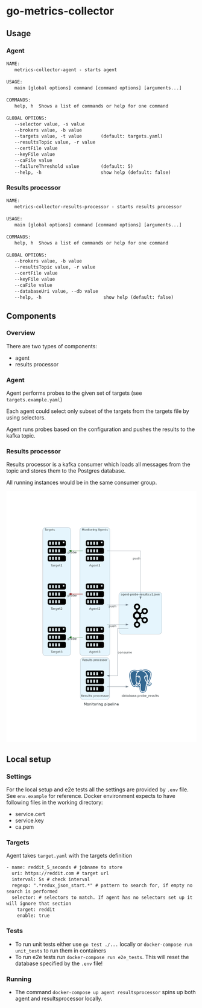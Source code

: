 # go-metrics-collector

## Usage
### Agent
```
NAME:
   metrics-collector-agent - starts agent

USAGE:
   main [global options] command [command options] [arguments...]

COMMANDS:
   help, h  Shows a list of commands or help for one command

GLOBAL OPTIONS:
   --selector value, -s value      
   --brokers value, -b value       
   --targets value, -t value       (default: targets.yaml)
   --resultsTopic value, -r value  
   --certFile value                
   --keyFile value                 
   --caFile value                  
   --failureThreshold value        (default: 5)
   --help, -h                      show help (default: false)
```

### Results processor
```
NAME:
   metrics-collector-results-processor - starts results processor

USAGE:
   main [global options] command [command options] [arguments...]

COMMANDS:
   help, h  Shows a list of commands or help for one command

GLOBAL OPTIONS:
   --brokers value, -b value        
   --resultsTopic value, -r value   
   --certFile value                 
   --keyFile value                  
   --caFile value                   
   --databaseUri value, --db value  
   --help, -h                       show help (default: false)
```

## Components
### Overview
There are two types of components:
- agent
- results processor

### Agent
Agent performs probes to the given set of targets (see `targets.example.yaml`)

Each agent could select only subset of the targets from the targets file by using selectors.

Agent runs probes based on the configuration and pushes the results to the kafka topic.

### Results processor
Results processor is a kafka consumer which loads all messages from the topic and stores them to the Postgres database.

All running instances would be in the same consumer group.

![Overview](./diagrams/monitoring_pipeline.png)

## Local setup

### Settings
For the local setup and e2e tests all the settings are provided by `.env` file.
See `env.example` for reference.
Docker environment expects to have following files in the working directory:
- service.cert
- service.key
- ca.pem

### Targets

Agent takes `target.yaml` with the targets definition

```
- name: reddit_5_seconds # jobname to store 
  uri: https://reddit.com # target url
  interval: 5s # check interval
  regexp: ".*redux_json_start.*" # pattern to search for, if empty no search is performed
  selector: # selectors to match. If agent has no selectors set up it will ignore that section
    target: reddit
    enable: true
```

### Tests
- To run unit tests either use `go test ./...` locally or `docker-compose run unit_tests` to run them in containers
- To run e2e tests run `docker-compose run e2e_tests`. This will reset the database specified by the `.env` file!

### Running
- The command `docker-compose up agent resultsprocessor` spins up both agent and resultsprocessor locally.
 